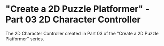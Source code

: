 # "Create a 2D Puzzle Platformer" - Part 03 2D Character Controller
The 2D Character Controller created in Part 03 of the "Create a 2D Puzzle Platformer" series.
